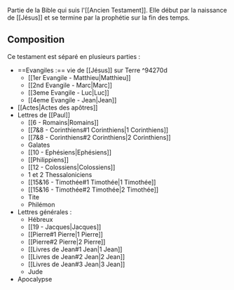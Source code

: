 Partie de la Bible qui suis l'[[Ancien Testament]]. Elle début par la naissance de [[Jésus]] et se termine par la prophétie sur la fin des temps.

## Composition
Ce testament est séparé en plusieurs parties :
- ==Evangiles :== vie de [[Jésus]] sur Terre ^94270d
  - [[1er Evangile - Matthieu|Matthieu]]
  - [[2nd Evangile - Marc|Marc]]
  - [[3eme Evangile - Luc|Luc]]
  - [[4eme Evangile - Jean|Jean]]
- [[Actes|Actes des apôtres]]
- Lettres de [[Paul]]
  - [[6 - Romains|Romains]]
  - [[7&8 - Corinthiens#1 Corinthiens|1 Corinthiens]]
  - [[7&8 - Corinthiens#2 Corinthiens|2 Corinthiens]]
  - Galates
  - [[10 - Ephésiens|Ephésiens]]
  - [[Philippiens]]
  - [[12 - Colossiens|Colossiens]]
  - 1 et 2 Thessaloniciens
  - [[15&16 - Timothée#1 Timothée|1 Timothée]]
  - [[15&16 - Timothée#2 Timothée|2 Timothée]]
  - Tite
  - Philémon
- Lettres générales :
	- Hébreux
	- [[19 - Jacques|Jacques]]
	- [[Pierre#1 Pierre|1 Pierre]]
	- [[Pierre#2 Pierre|2 Pierre]]
	- [[Livres de Jean#1 Jean|1 Jean]]
	- [[Livres de Jean#2 Jean|2 Jean]]
	- [[Livres de Jean#3 Jean|3 Jean]]
	- Jude
- Apocalypse